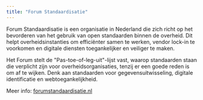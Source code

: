 ```yaml
---
title: "Forum Standaardisatie"
---
```


Forum Standaardisatie is een organisatie in Nederland die zich richt op het bevorderen van het gebruik van open standaarden binnen de overheid. Dit helpt overheidsinstanties om efficiënter samen te werken, vendor lock-in te voorkomen en digitale diensten toegankelijker en veiliger te maken.

Het Forum stelt de "Pas-toe-of-leg-uit"-lijst vast, waarop standaarden staan die verplicht zijn voor overheidsorganisaties, tenzij er een goede reden is om af te wijken. Denk aan standaarden voor gegevensuitwisseling, digitale identificatie en webtoegankelijkheid.

Meer info: [forumstandaardisatie.nl](https://forumstandaardisatie.nl)